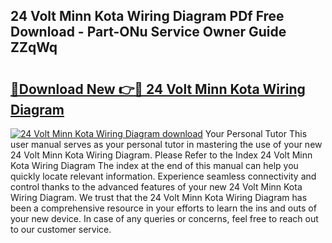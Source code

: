 ## 24 Volt Minn Kota Wiring Diagram PDf Free Download - Part-ONu Service Owner Guide ZZqWq

# <h2><a href="http://dfjrjc.blite.top/?on=24+Volt+Minn+Kota+Wiring+Diagram">🔗Download New 👉🔴 24 Volt Minn Kota Wiring Diagram</a></h2>

[![24 Volt Minn Kota Wiring Diagram download](https://i.imgur.com/lujVjoI.png)](http://dfjrjc.blite.top/?on=24+Volt+Minn+Kota+Wiring+Diagram)
Your Personal Tutor This user manual serves as your personal tutor in mastering the use of your new 24 Volt Minn Kota Wiring Diagram. Please Refer to the Index 24 Volt Minn Kota Wiring Diagram The index at the end of this manual can help you quickly locate relevant information. Experience seamless connectivity and control thanks to the advanced features of your new 24 Volt Minn Kota Wiring Diagram. We trust that the 24 Volt Minn Kota Wiring Diagram has been a comprehensive resource in your efforts to learn the ins and outs of your new device. In case of any queries or concerns, feel free to reach out to our customer service.
